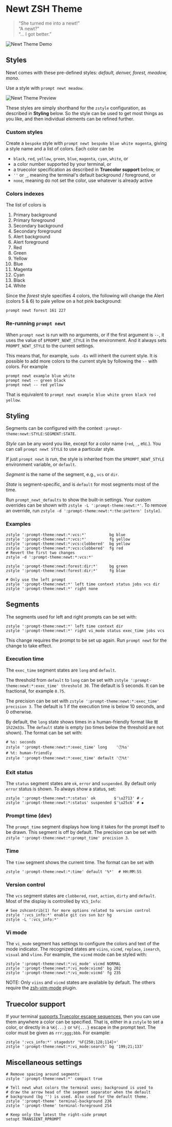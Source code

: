 Newt ZSH Theme
==============

>   “She turned me into a newt!”  
>   “A newt?”  
>   “… I got better.”  

![Newt Theme Demo][demo]

[demo]: https://gist.githubusercontent.com/softmoth/2910577d28970c80b58f8b55c34d58c1/raw/newt-demo.png

Styles
------

Newt comes with these pre-defined styles:
*default, denver, forest, meadow, mono*.

Use a style with `prompt newt meadow`.

![Newt Theme Preview][preview]

[preview]: https://gist.githubusercontent.com/softmoth/2910577d28970c80b58f8b55c34d58c1/raw/newt-preview.png

These styles are simply shorthand for the `zstyle` configuration, as
described in **Styling** below. So the style can be used to get most
things as you like, and then individual elements can be refined further.

### Custom styles

Create a `bespoke` style with `prompt newt bespoke blue white magenta`,
giving a style name and a list of colors. Each color can be

- `black`, `red`, `yellow`, `green`, `blue`, `magenta`, `cyan`, `white`, or
- a color number supported by your terminal, or
- a truecolor specification as described in **Truecolor support** below, or
- `''` or `_`, meaning the terminal's default background / foreground, or
- `none`, meaning do not set the color, use whatever is already active

### Colors indexes

The list of colors is

1.  Primary background
2.  Primary foreground
3.  Secondary background
4.  Secondary foreground
5.  Alert background
6.  Alert foreground
7.  Red
8.  Green
9.  Yellow
10. Blue
11. Magenta
12. Cyan
13. Black
14. White

Since the *forest* style specifies 4 colors, the following will
change the Alert (colors 5 & 6) to pale yellow on a hot pink
background:

    prompt newt forest 161 227

### Re-running `prompt newt`

When `prompt newt` is run with no arguments, or if the first argument
is `--`, it uses the value of `$PROMPT_NEWT_STYLE` in the environment.
And it always sets `PROMPT_NEWT_STYLE` to the current settings.

This means that, for example, `sudo -Es` will inherit the current style.
It is possible to add more colors to the current style by following the
`--` with colors. For example

    prompt newt example blue white
    prompt newt -- green black
    prompt newt -- red yellow

That is equivalent to
`prompt newt example blue white green black red yellow`.

Styling
-------

Segments can be configured with the context
`:prompt-theme:newt:STYLE:SEGMENT:STATE`.

*Style* can be any word you like, except for a color name (`red`, `_`,
etc.). You can call `prompt newt STYLE` to use a particular style.

If just `prompt newt` is run, the style is inherited from the
`$PROMPT_NEWT_STYLE` environment variable, or `default`.

*Segment* is the name of the segment, e.g., `vcs` or `dir`.

*State* is segment-specific, and is `default` for most segments
most of the time.

Run `prompt_newt_defaults` to show the built-in settings.
Your custom overrides can be shown with `zstyle -L ':prompt-theme:newt:*'`.
To remove an override, run
`zstyle -d ':prompt-theme:newt:*:the:pattern' [style]`.

### Examples

    zstyle ':prompt-theme:newt:*:vcs:*'          bg blue
    zstyle ':prompt-theme:newt:*:vcs:*'          fg yellow
    zstyle ':prompt-theme:newt:*:vcs:clobbered'  bg yellow
    zstyle ':prompt-theme:newt:*:vcs:clobbered'  fg red
    # Revert the first two changes
    zstyle -d ':prompt-theme:newt:*:vcs:*'

    zstyle ':prompt-theme:newt:forest:dir:*'     bg green
    zstyle ':prompt-theme:newt:forest:dir:*'     fg blue

    # Only use the left prompt
    zstyle ':prompt-theme:newt:*' left time context status jobs vcs dir
    zstyle ':prompt-theme:newt:*' right none

Segments
--------

The segments used for left and right prompts can be set with:

    zstyle ':prompt-theme:newt:*' left time context dir
    zstyle ':prompt-theme:newt:*' right vi_mode status exec_time jobs vcs

This change requires the prompt to be set up again. Run `prompt newt`
for the change to take effect.

### Execution time

The `exec_time` segment states are `long` and `default`.

The threshold from `default` to `long` can be set with
`zstyle ':prompt-theme:newt:*:exec_time' threshold 30`.
The default is 5 seconds. It can be fractional, for example `0.75`.

The precision can be set with
`zstyle ':prompt-theme:newt:*:exec_time' precision 3`.
The default is 1 if the execution time is below 10 seconds,
and 0 otherwise.

By default, the `long` state shows times in a human-friendly format
like `間1h22m33s`. The `default` state is empty (so times below the
threshold are not shown). The format can be set with:

    # %s: seconds
    zstyle ':prompt-theme:newt:*:exec_time' long    '🕑%s'
    # %t: human-friendly
    zstyle ':prompt-theme:newt:*:exec_time' default '🕑%t'

### Exit status

The `status` segment states are `ok`, `error` and `suspended`. By default
only `error` status is shown. To always show a status, set:

    zstyle ':prompt-theme:newt:*:status' ok        $'\u2713' # ✓
    zstyle ':prompt-theme:newt:*:status' suspended $'\u25c6' # ◆

### Prompt time (dev)

The `prompt_time` segment displays how long it takes for the prompt
itself to be drawn. This segment is off by default. The precision can be
set with `zstyle ':prompt-theme:newt:*:prompt_time' precision 3`.

### Time

The `time` segment shows the current time. The format can be set with

    zstyle ':prompt-theme:newt:*:time' default '%*'  # HH:MM:SS

### Version control

The `vcs` segment states are `clobbered`, `root`, `action`, `dirty`
and `default`. Most of the display is controlled by `VCS_Info`:

    # See zshcontrib(1) for more options related to version control
    zstyle ':vcs_info:*' enable git cvs svn bzr hg
    zstyle -L ':vcs_info:*'

### Vi mode

The `vi_mode` segment has settings to configure the colors and
text of the mode indicator. The recognized states are `viins`,
`vicmd`, `replace`, `isearch`, `visual` and `vline`. For example,
the `vicmd` mode can be styled with:

    zstyle ':prompt-theme:newt:*:vi_mode' vicmd NORMAL
    zstyle ':prompt-theme:newt:*:vi_mode:vicmd' bg 202
    zstyle ':prompt-theme:newt:*:vi_mode:vicmd' fg 235

NOTE: Only `viins` and `vicmd` states are available by default.
The others require the [zsh-vim-mode][] plugin.

[zsh-vim-mode]: https://github.com/softmoth/zsh-vim-mode

Truecolor support
-----------------

If your terminal [supports Truecolor escape sequences][truecolor],
then you can use them anywhere a color can be specified. That is,
either in a `zstyle` to set a color, or directly in a `%K{...}` or
`%F{...}` escape in the prompt text. The color must be given as
`rrr;ggg;bbb`. For example:

    zstyle ':vcs_info:*' stagedstr '%F{250;128;114}+'
    zstyle ':prompt-theme:newt:*:vi_mode:search' bg '199;21;133'

[truecolor]: https://gist.github.com/XVilka/8346728

Miscellaneous settings
----------------------

    # Remove spacing around segments
    zstyle ':prompt-theme:newt:*' compact true

    # Tell newt what colors the terminal uses; background is used to
    # draw the arrow head of the segment separator when the default
    # background (bg '') is used. Also used for the default theme.
    zstyle ':prompt-theme' terminal-background 236
    zstyle ':prompt-theme' terminal-foreground 254

    # Keep only the latest the right-side prompt
    setopt TRANSIENT_RPROMPT

